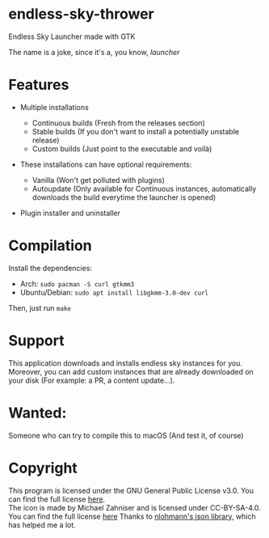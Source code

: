 # endless-sky-thrower
Endless Sky Launcher made with GTK

The name is a joke, since it's a, you know, _launcher_

# Features
- Multiple installations
    - Continuous builds (Fresh from the releases section)
    - Stable builds (If you don't want to install a potentially unstable release)
    - Custom builds (Just point to the executable and voilà)
- These installations can have optional requirements:
    - Vanilla (Won't get polluted with plugins)
    - Autoupdate (Only available for Continuous instances, automatically downloads the build everytime the launcher is opened)

- Plugin installer and uninstaller

# Compilation
Install the dependencies: 
- Arch: ```sudo pacman -S curl gtkmm3```
- Ubuntu/Debian: ```sudo apt install libgkmm-3.0-dev curl```

Then, just run ```make```
# Support
This application downloads and installs endless sky instances for you. Moreover, you can add custom instances that are already downloaded on your disk (For example: a PR, a content update...).
# Wanted:
Someone who can try to compile this to macOS (And test it, of course)

# Copyright
This program is licensed under the GNU General Public License v3.0. You can find the full license [here](https://www.gnu.org/licenses/gpl-3.0.en.html). <br>
The icon is made by Michael Zahniser and is licensed under CC-BY-SA-4.0. You can find the full license [here](https://creativecommons.org/licenses/by-sa/4.0/legalcode)
Thanks to [nlohmann's json library](https://github.com/nlohmann/json), which has helped me a lot.
